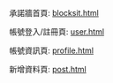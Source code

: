 承諾牆首頁: [blocksit.html](http://friendlydigitech.github.io/promisewall/blocksit.html)

帳號登入/註冊頁:  [user.html](http://friendlydigitech.github.io/promisewall/user.html)

帳號資訊頁:  [profile.html](http://friendlydigitech.github.io/promisewall/profile.html)

新增資料頁:  [post.html](http://friendlydigitech.github.io/promisewall/post.html)